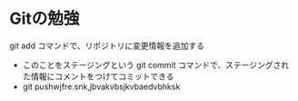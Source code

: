 # Gitの勉強

git add コマンドで、リポジトリに変更情報を追加する
 - このことをステージングという
 git commit コマンドで、ステージングされた情報にコメントをつけてコミットできる
 - git pushwjfre.snk,jbvakvbsjkvbaedvbhksk
